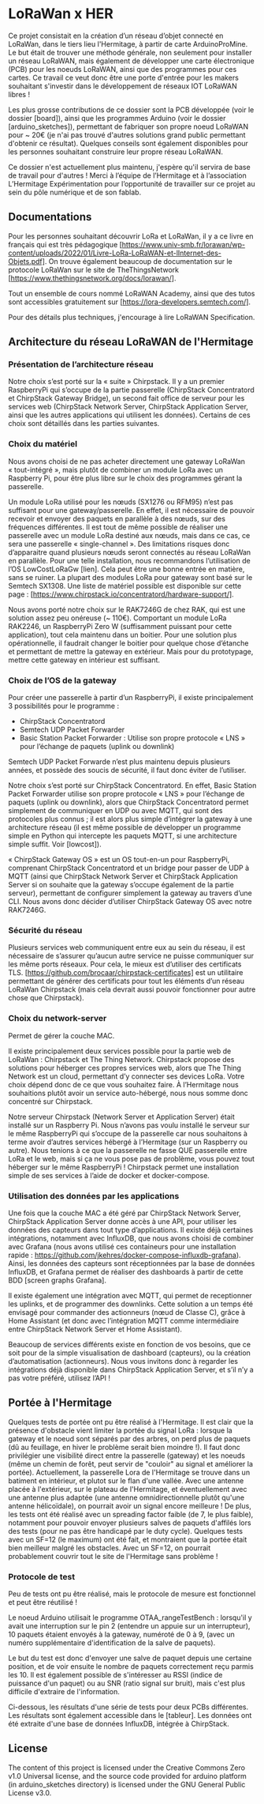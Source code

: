 # LoRaWan x HER

Ce projet consistait en la création d’un réseau d’objet connecté en LoRaWan, dans le tiers lieu l'Hermitage, à partir de carte ArduinoProMine. Le but était de trouver une méthode générale, non seulement pour installer un réseau LoRaWAN, mais également de développer une carte électronique (PCB) pour les noeuds LoRaWAN, ainsi que des programmes pour ces cartes. Ce travail ce veut donc être une porte d'entrée pour les makers souhaitant s'investir dans le développement de réseaux IOT LoRaWAN libres !

Les plus grosse contributions de ce dossier sont la PCB développée (voir le dossier [board]), ainsi que les programmes Arduino (voir le dossier [arduino_sketches]), permettant de fabriquer son propre noeud LoRaWAN pour ~ 20€ (je n'ai pas trouvé d'autres solutions grand public permettant d'obtenir ce résultat). Quelques conseils sont également disponibles pour les personnes souhaitant construire leur propre réseau LoRaWAN.

Ce dossier n'est actuellement plus maintenu, j'espère qu'il servira de base de travail pour d'autres ! Merci à l’équipe de l’Hermitage et à l’association L’Hermitage Expérimentation pour l’opportunité de travailler sur ce projet au sein du pôle numérique et de son fablab.


## Documentations

Pour les personnes souhaitant découvrir LoRa et LoRaWan, il y a ce livre en français qui est très pédagogique [https://www.univ-smb.fr/lorawan/wp-content/uploads/2022/01/Livre-LoRa-LoRaWAN-et-lInternet-des-Objets.pdf].
On trouve également beaucoup de documentation sur le protocole LoRaWan sur le site de TheThingsNetwork [https://www.thethingsnetwork.org/docs/lorawan/].

Tout un ensemble de cours nommé  LoRaWAN Academy, ainsi que des tutos sont accessibles gratuitement sur [https://lora-developers.semtech.com/].

Pour des détails plus techniques, j'encourage à lire LoRaWAN Specification.

## Architecture du réseau LoRaWAN de l'Hermitage

### Présentation de l’architecture réseau

Notre choix s’est porté sur la « suite » Chirpstack. Il y a un premier RaspberryPi qui s’occupe de la partie passerelle (ChirpStack Concentratord et ChirpStack Gateway Bridge), un second fait office de serveur pour les services web (ChirpStack Network Server, ChirpStack Application Server, ainsi que les autres applications qui utilisent les données). Certains de ces choix sont détaillés dans les parties suivantes.

### Choix du matériel

Nous avons choisi de ne pas acheter directement une gateway LoRaWan « tout-intégré », mais plutôt de combiner un module LoRa avec un Raspberry Pi, pour être plus libre sur le choix des programmes gérant la passerelle.

Un module LoRa utilisé pour les nœuds (SX1276 ou RFM95) n’est pas suffisant pour une gateway/passerelle. En effet, il est nécessaire de pouvoir recevoir et envoyer des paquets en parallèle à des nœuds, sur des fréquences différentes.
Il est tout de même possible de réaliser une passerelle avec un module LoRa destiné aux nœuds, mais dans ce cas, ce sera une passerelle « single-channel ». Des limitations risques donc d’apparaitre quand plusieurs nœuds seront connectés au réseau LoRaWan en parallèle. Pour une telle installation, nous recommandons l’utilisation de l’OS LowCostLoRaGw [lien]. Cela peut être une bonne entrée en matière, sans se ruiner.
La plupart des modules LoRa pour gateway sont basé sur le Semtech SX1308. Une liste de matériel possible est disponible sur cette page : [https://www.chirpstack.io/concentratord/hardware-support/].

Nous avons porté notre choix sur le RAK7246G de chez RAK, qui est une solution assez peu onéreuse (~ 110€). Comportant un module LoRa RAK2246, un RaspberryPi Zero W (suffisamment puissant pour cette application), tout cela maintenu dans un boitier. Pour une solution plus opérationnelle, il faudrait changer le boitier pour quelque chose d’étanche et permettant de mettre la gateway en extérieur. Mais pour du prototypage, mettre cette gateway en intérieur est suffisant.


### Choix de l’OS de la gateway

Pour créer une passerelle à partir d’un RaspberryPi, il existe principalement 3 possibilités pour le programme :
- ChirpStack Concentratord
- Semtech UDP Packet Forwarder
- Basic Station Packet Forwarder : Utilise son propre protocole « LNS » pour l’échange de paquets (uplink ou downlink)

Semtech UDP Packet Forwarde n’est plus maintenu depuis plusieurs années, et possède des soucis de sécurité, il faut donc éviter de l’utiliser.

Notre choix s’est porté sur ChirpStack Concentratord. En effet, Basic Station Packet Forwarder utilise son propre protocole « LNS » pour l’échange de paquets (uplink ou downlink), alors que  ChirpStack Concentratord permet simplement de communiquer en UDP ou avec MQTT, qui sont des protocoles plus connus ; il est alors plus simple d’intégrer la gateway à une architecture réseau (il est même possible de développer un programme simple en Python qui intercepte les paquets MQTT, si une architecture simple suffit. Voir [lowcost]).

« ChirpStack Gateway OS » est un OS tout-en-un pour RaspberryPi, comprenant ChirpStack Concentratord et un bridge pour passer de UDP à MQTT (ainsi que ChirpStack Network Server et ChirpStack Application Server si on souhaite que la gateway s’occupe également de la partie serveur), permettant de configurer simplement la gateway au travers d’une CLI. Nous avons donc décider d’utiliser ChirpStack Gateway OS avec notre RAK7246G.


### Sécurité du réseau

Plusieurs services web communiquent entre eux au sein du réseau, il est nécessaire de s’assurer qu’aucun autre service ne puisse communiquer sur les même ports réseaux. Pour cela, le mieux est d’utiliser des certificats TLS. [https://github.com/brocaar/chirpstack-certificates] est un utilitaire permettant de générer des certificats pour tout les éléments d’un réseau LoRaWan Chirpstack (mais cela devrait aussi pouvoir fonctionner pour autre chose que Chirpstack).


### Choix du network-server

Permet de gérer la couche MAC.

Il existe principalement deux services possible pour la partie web de LoRaWan : Chirpstack et The Thing Network. Chirpstack propose des solutions pour héberger ces propres services web, alors que The Thing Network est un cloud, permettant d’y connecter ses devices LoRa. Votre choix dépend donc de ce que vous souhaitez faire. À l’Hermitage nous souhaitions plutôt avoir un service auto-hébergé, nous nous somme donc concentré sur Chirpstack.

Notre serveur Chirpstack (Network Server et Application Server) était installé sur un Raspberry Pi. Nous n’avons pas voulu installé le serveur sur le même RaspberryPi qui s’occupe de la passerelle car nous souhaitons à terme avoir d’autres services hébergé à l’Hermitage (sur un Raspberry ou autre). Nous tenions à ce que la passerelle ne fasse QUE passerelle entre LoRa et le web, mais si ça ne vous pose pas de problème, vous pouvez tout héberger sur le même RaspberryPi !
Chirpstack permet une installation simple de ses services à l’aide de docker et docker-compose.




### Utilisation des données par les applications

Une fois que la couche MAC a été géré par ChirpStack Network Server, ChirpStack Application Server donne accès à une API, pour utiliser les données des capteurs dans tout type d’applications. Il existe déjà certaines intégrations, notamment avec InfluxDB, que nous avons choisi de combiner avec Grafana (nous avons utilisé ces containeurs pour une installation rapide : https://github.com/jkehres/docker-compose-influxdb-grafana). Ainsi, les données des capteurs sont réceptionnées par la base de données InfluxDB, et Grafana permet de réaliser des dashboards à partir de cette BDD [screen graphs Grafana].

Il existe également une intégration avec MQTT, qui permet de receptionner les uplinks, et de programmer des downlinks. Cette solution a un temps été envisagé pour commander des actionneurs (nœud de Classe C), grâce à Home Assistant (et donc avec l’intégration MQTT comme intermédiaire entre ChirpStack Network Server et Home Assistant).

Beaucoup de services différents existe en fonction de vos besoins, que ce soit pour de la simple visualisation de dashboard (capteurs), ou la création d’automatisation (actionneurs). Nous vous invitons donc à regarder les intégrations déjà disponible dans  ChirpStack Application Server, et s’il n’y a pas votre préféré, utilisez l’API !

## Portée à l'Hermitage

Quelques tests de portée ont pu être réalisé à l'Hermitage. Il est clair que la présence d'obstacle vient limiter la portée du signal LoRa : lorsque la gateway et le noeud sont séparés par des arbres, on perd plus de paquets (dû au feuillage, en hiver le problème serait bien moindre !). 
Il faut donc privilégier une visibilité direct entre la passerelle (gateway) et les noeuds (même un chemin de forêt, peut servir de "couloir" au signal et améliorer la portée).
Actuellement, la passerelle Lora de l'Hermitage se trouve dans un batiment en intérieur, et plutot sur le flan d'une vallée. Avec une antenne placée à l'extérieur, sur le plateau de l'Hermitage, et éventuellement avec une antenne plus adaptée (une antenne omnidirectionnelle plutôt qu'une antenne hélicoïdale), on pourrait avoir un signal encore meilleure !
De plus, les tests ont été réalisé avec un spreading factor faible (de 7, le plus faible), notamment pour pouvoir envoyer plusieurs salves de paquets d'affilés lors des tests (pour ne pas être handicapé par le duty cycle). Quelques tests avec un SF=12 (le maximum) ont été fait, et montraient que la portée était bien meilleur malgré les obstacles. Avec un SF=12, on pourrait probablement couvrir tout le site de l'Hermitage sans problème !

### Protocole de test

Peu de tests ont pu être réalisé, mais le protocole de mesure est fonctionnel et peut être réutilisé !

Le noeud Arduino utilisait le programme OTAA_rangeTestBench : lorsqu'il y avait une interruption sur le pin 2 (entendre un appuie sur un interrupteur), 10 paquets étaient envoyés à la gateway, numéroté de 0 à 9, (avec un numéro supplémentaire d'identification de la salve de paquets).

Le but du test est donc d'envoyer une salve de paquet depuis une certaine position, et de voir ensuite le nombre de paquets correctement reçu parmis les 10. Il est également possible de s'intéresser au RSSI (indice de puissance d'un paquet) ou au SNR (ratio signal sur bruit), mais c'est plus difficile d'extraire de l'information.

Ci-dessous, les résultats d'une série de tests pour deux PCBs différentes. Les résultats sont également accessible dans le [tableur]. Les données ont été extraite d'une base de données InfluxDB, intégrée à ChirpStack.


## License

The content of this project is licensed under the Creative Commons Zero v1.0 Universal license, and the source code provided for arduino platform (in arduino_sketches directory) is licensed under the GNU General Public License v3.0.
